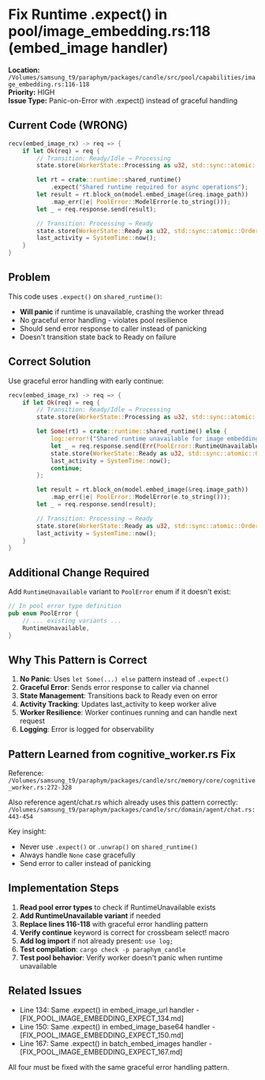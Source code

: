# Fix Runtime .expect() in pool/image_embedding.rs:118 (embed_image handler)

**Location:** `/Volumes/samsung_t9/paraphym/packages/candle/src/pool/capabilities/image_embedding.rs:116-118`  
**Priority:** HIGH  
**Issue Type:** Panic-on-Error with .expect() instead of graceful handling

## Current Code (WRONG)

```rust
recv(embed_image_rx) -> req => {
    if let Ok(req) = req {
        // Transition: Ready/Idle → Processing
        state.store(WorkerState::Processing as u32, std::sync::atomic::Ordering::Release);

        let rt = crate::runtime::shared_runtime()
            .expect("Shared runtime required for async operations");
        let result = rt.block_on(model.embed_image(&req.image_path))
            .map_err(|e| PoolError::ModelError(e.to_string()));
        let _ = req.response.send(result);

        // Transition: Processing → Ready
        state.store(WorkerState::Ready as u32, std::sync::atomic::Ordering::Release);
        last_activity = SystemTime::now();
    }
}
```

## Problem

This code uses `.expect()` on `shared_runtime()`:
- **Will panic** if runtime is unavailable, crashing the worker thread
- No graceful error handling - violates pool resilience
- Should send error response to caller instead of panicking
- Doesn't transition state back to Ready on failure

## Correct Solution

Use graceful error handling with early continue:

```rust
recv(embed_image_rx) -> req => {
    if let Ok(req) = req {
        // Transition: Ready/Idle → Processing
        state.store(WorkerState::Processing as u32, std::sync::atomic::Ordering::Release);

        let Some(rt) = crate::runtime::shared_runtime() else {
            log::error!("Shared runtime unavailable for image embedding");
            let _ = req.response.send(Err(PoolError::RuntimeUnavailable));
            state.store(WorkerState::Ready as u32, std::sync::atomic::Ordering::Release);
            last_activity = SystemTime::now();
            continue;
        };

        let result = rt.block_on(model.embed_image(&req.image_path))
            .map_err(|e| PoolError::ModelError(e.to_string()));
        let _ = req.response.send(result);

        // Transition: Processing → Ready
        state.store(WorkerState::Ready as u32, std::sync::atomic::Ordering::Release);
        last_activity = SystemTime::now();
    }
}
```

## Additional Change Required

Add `RuntimeUnavailable` variant to `PoolError` enum if it doesn't exist:

```rust
// In pool error type definition
pub enum PoolError {
    // ... existing variants ...
    RuntimeUnavailable,
}
```

## Why This Pattern is Correct

1. **No Panic**: Uses `let Some(...) else` pattern instead of `.expect()`
2. **Graceful Error**: Sends error response to caller via channel
3. **State Management**: Transitions back to Ready even on error
4. **Activity Tracking**: Updates last_activity to keep worker alive
5. **Worker Resilience**: Worker continues running and can handle next request
6. **Logging**: Error is logged for observability

## Pattern Learned from cognitive_worker.rs Fix

Reference: `/Volumes/samsung_t9/paraphym/packages/candle/src/memory/core/cognitive_worker.rs:272-328`

Also reference agent/chat.rs which already uses this pattern correctly:
`/Volumes/samsung_t9/paraphym/packages/candle/src/domain/agent/chat.rs:443-454`

Key insight:
- Never use `.expect()` or `.unwrap()` on `shared_runtime()`
- Always handle `None` case gracefully
- Send error to caller instead of panicking

## Implementation Steps

1. **Read pool error types** to check if RuntimeUnavailable exists
2. **Add RuntimeUnavailable variant** if needed
3. **Replace lines 116-118** with graceful error handling pattern
4. **Verify continue** keyword is correct for crossbeam select! macro
5. **Add log import** if not already present: `use log;`
6. **Test compilation**: `cargo check -p paraphym_candle`
7. **Test pool behavior**: Verify worker doesn't panic when runtime unavailable

## Related Issues

- Line 134: Same .expect() in embed_image_url handler - [FIX_POOL_IMAGE_EMBEDDING_EXPECT_134.md]
- Line 150: Same .expect() in embed_image_base64 handler - [FIX_POOL_IMAGE_EMBEDDING_EXPECT_150.md]
- Line 167: Same .expect() in batch_embed_images handler - [FIX_POOL_IMAGE_EMBEDDING_EXPECT_167.md]

All four must be fixed with the same graceful error handling pattern.
